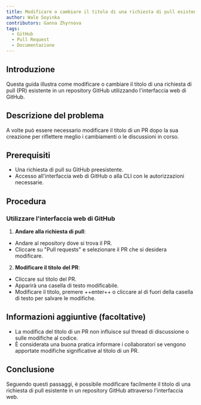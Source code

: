 ```yaml
---
title: Modificare o cambiare il titolo di una richiesta di pull esistente tramite github.com
author: Wale Soyinka
contributors: Ganna Zhyrnova
tags:
  - GitHub
  - Pull Request
  - Documentazione
---
```


## Introduzione

Questa guida illustra come modificare o cambiare il titolo di una richiesta di pull (PR) esistente in un repository GitHub utilizzando l'interfaccia web di GitHub.

## Descrizione del problema

A volte può essere necessario modificare il titolo di un PR dopo la sua creazione per riflettere meglio i cambiamenti o le discussioni in corso.

## Prerequisiti

- Una richiesta di pull su GitHub preesistente.
- Accesso all'interfaccia web di GitHub o alla CLI con le autorizzazioni necessarie.

## Procedura

### Utilizzare l'interfaccia web di GitHub

1. **Andare alla richiesta di pull**:
  - Andare al repository dove si trova il PR.
  - Cliccare su "Pull requests" e selezionare il PR che si desidera modificare.

2. **Modificare il titolo del PR**:
  - Cliccare sul titolo del PR.
  - Apparirà una casella di testo modificabile.
  - Modificare il titolo, premere ++enter++ o cliccare al di fuori della casella di testo per salvare le modifiche.

## Informazioni aggiuntive (facoltative)

- La modifica del titolo di un PR non influisce sul thread di discussione o sulle modifiche al codice.
- È considerata una buona pratica informare i collaboratori se vengono apportate modifiche significative al titolo di un PR.

## Conclusione

Seguendo questi passaggi, è possibile modificare facilmente il titolo di una richiesta di pull esistente in un repository GitHub attraverso l'interfaccia web.
